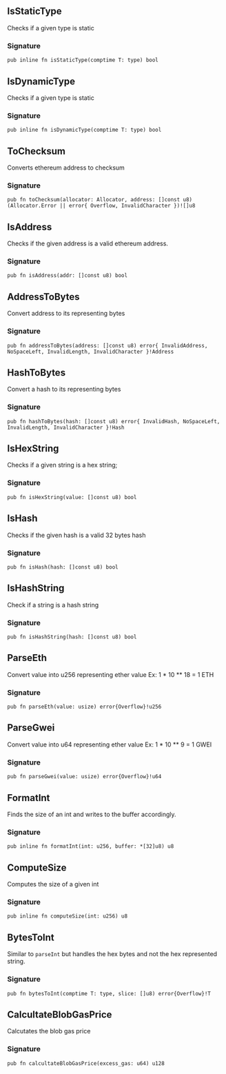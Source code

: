 ## IsStaticType
Checks if a given type is static

### Signature

```zig
pub inline fn isStaticType(comptime T: type) bool
```

## IsDynamicType
Checks if a given type is static

### Signature

```zig
pub inline fn isDynamicType(comptime T: type) bool
```

## ToChecksum
Converts ethereum address to checksum

### Signature

```zig
pub fn toChecksum(allocator: Allocator, address: []const u8) (Allocator.Error || error{ Overflow, InvalidCharacter })![]u8
```

## IsAddress
Checks if the given address is a valid ethereum address.

### Signature

```zig
pub fn isAddress(addr: []const u8) bool
```

## AddressToBytes
Convert address to its representing bytes

### Signature

```zig
pub fn addressToBytes(address: []const u8) error{ InvalidAddress, NoSpaceLeft, InvalidLength, InvalidCharacter }!Address
```

## HashToBytes
Convert a hash to its representing bytes

### Signature

```zig
pub fn hashToBytes(hash: []const u8) error{ InvalidHash, NoSpaceLeft, InvalidLength, InvalidCharacter }!Hash
```

## IsHexString
Checks if a given string is a hex string;

### Signature

```zig
pub fn isHexString(value: []const u8) bool
```

## IsHash
Checks if the given hash is a valid 32 bytes hash

### Signature

```zig
pub fn isHash(hash: []const u8) bool
```

## IsHashString
Check if a string is a hash string

### Signature

```zig
pub fn isHashString(hash: []const u8) bool
```

## ParseEth
Convert value into u256 representing ether value
Ex: 1 * 10 ** 18 = 1 ETH

### Signature

```zig
pub fn parseEth(value: usize) error{Overflow}!u256
```

## ParseGwei
Convert value into u64 representing ether value
Ex: 1 * 10 ** 9 = 1 GWEI

### Signature

```zig
pub fn parseGwei(value: usize) error{Overflow}!u64
```

## FormatInt
Finds the size of an int and writes to the buffer accordingly.

### Signature

```zig
pub inline fn formatInt(int: u256, buffer: *[32]u8) u8
```

## ComputeSize
Computes the size of a given int

### Signature

```zig
pub inline fn computeSize(int: u256) u8
```

## BytesToInt
Similar to `parseInt` but handles the hex bytes and not the
hex represented string.

### Signature

```zig
pub fn bytesToInt(comptime T: type, slice: []u8) error{Overflow}!T
```

## CalcultateBlobGasPrice
Calcutates the blob gas price

### Signature

```zig
pub fn calcultateBlobGasPrice(excess_gas: u64) u128
```

